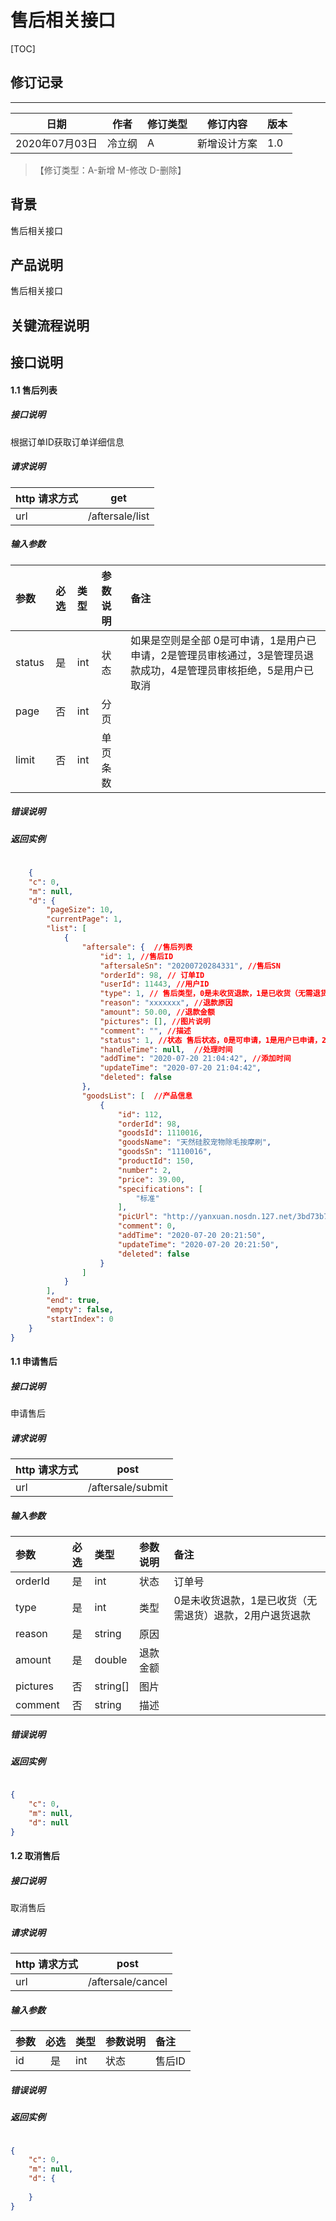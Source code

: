 # 售后相关接口

[TOC]
## 修订记录
----
日期 | 作者 | 修订类型 | 修订内容 | 版本|
---- | ---- | ---- | ---- | ---- |
2020年07月03日|冷立纲|A|新增设计方案|1.0|

> 【修订类型：A-新增  M-修改 D-删除】

## 背景

售后相关接口

## 产品说明

售后相关接口

## 关键流程说明

## 接口说明





#### 1.1 售后列表

##### 接口说明

根据订单ID获取订单详细信息

##### 请求说明

| http 请求方式          | get     |
|:------------- |:---------------:|
| url      | /aftersale/list |

#####  输入参数


| 参数          |必选             | 类型       | 参数说明        | 备注          |
|:-------------|:---------------:|:-------------|:-------------|:-------------|
| status      | 是|  int  |  状态 |  如果是空则是全部 0是可申请，1是用户已申请，2是管理员审核通过，3是管理员退款成功，4是管理员审核拒绝，5是用户已取消 |
| page      | 否|  int  |  分页 | |
| limit      | 否|  int  | 单页条数 | |


#####  错误说明




#####  返回实例
```json
    
    {
    "c": 0,
    "m": null,
    "d": {
        "pageSize": 10,
        "currentPage": 1,
        "list": [
            {
                "aftersale": {  //售后列表
                    "id": 1, //售后ID
                    "aftersaleSn": "20200720284331", //售后SN
                    "orderId": 98, // 订单ID
                    "userId": 11443, //用户ID
                    "type": 1, // 售后类型，0是未收货退款，1是已收货（无需退货）退款，2用户退货退款
                    "reason": "xxxxxxx", //退款原因
                    "amount": 50.00, //退款金额
                    "pictures": [], //图片说明
                    "comment": "", //描述
                    "status": 1, //状态 售后状态，0是可申请，1是用户已申请，2是管理员审核通过，3是管理员退款成功，4是管理员审核拒绝，5是用户已取消
                    "handleTime": null,  //处理时间
                    "addTime": "2020-07-20 21:04:42", //添加时间
                    "updateTime": "2020-07-20 21:04:42",
                    "deleted": false
                },
                "goodsList": [  //产品信息
                    {
                        "id": 112,
                        "orderId": 98,
                        "goodsId": 1110016,
                        "goodsName": "天然硅胶宠物除毛按摩刷",
                        "goodsSn": "1110016",
                        "productId": 150,
                        "number": 2,
                        "price": 39.00,
                        "specifications": [
                            "标准"
                        ],
                        "picUrl": "http://yanxuan.nosdn.127.net/3bd73b7279a83d1cbb50c0e45778e6d6.png",
                        "comment": 0,
                        "addTime": "2020-07-20 20:21:50",
                        "updateTime": "2020-07-20 20:21:50",
                        "deleted": false
                    }
                ]
            }
        ],
        "end": true,
        "empty": false,
        "startIndex": 0
    }
}

```


#### 1.1 申请售后

##### 接口说明

申请售后

##### 请求说明

| http 请求方式          | post     |
|:------------- |:---------------:|
| url      | /aftersale/submit |

#####  输入参数


| 参数          |必选             | 类型       | 参数说明        | 备注          |
|:-------------|:---------------:|:-------------|:-------------|:-------------|
| orderId      | 是|  int  |  状态 |  订单号 |
| type      | 是|  int  |  类型 |  0是未收货退款，1是已收货（无需退货）退款，2用户退货退款 |
| reason      |是|  string  | 原因 | |
| amount      |是|  double  | 退款金额 | |
| pictures      |否|  string[]  | 图片 | |
| comment      |否|  string  | 描述 | |

#####  错误说明




#####  返回实例
```json

{
    "c": 0,
    "m": null,
    "d": null
}   
```

#### 1.2 取消售后

##### 接口说明

取消售后

##### 请求说明

| http 请求方式          | post     |
|:------------- |:---------------:|
| url      | /aftersale/cancel |

#####  输入参数


| 参数          |必选             | 类型       | 参数说明        | 备注          |
|:-------------|:---------------:|:-------------|:-------------|:-------------|
| id      | 是|  int  |  状态 |  售后ID |

#####  错误说明




#####  返回实例
```json

{
    "c": 0,
    "m": null,
    "d": {
    
    }
}   
```



















